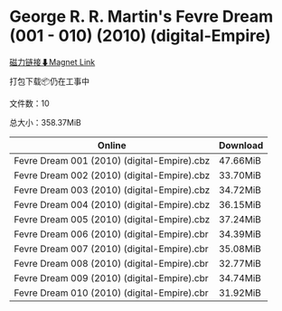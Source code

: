 # George R. R. Martin's Fevre Dream (001 - 010) (2010) (digital-Empire)

[磁力链接⬇Magnet Link](magnet:?xt=urn:btih:4f77c24e077ffa5fb8ca8f58f26b2b9f3ff5e674&dn=George%20R.%20R.%20Martin%27s%20Fevre%20Dream%20%28001%20-%20010%29%20%282010%29%20%28digital-Empire%29)

打包下载📦仍在工事中

文件数：10

总大小：358.37MiB

Online | Download
--- | ---
Fevre Dream 001 (2010) (digital-Empire).cbz | 47.66MiB
Fevre Dream 002 (2010) (digital-Empire).cbz | 33.70MiB
Fevre Dream 003 (2010) (digital-Empire).cbz | 34.72MiB
Fevre Dream 004 (2010) (digital-Empire).cbz | 36.15MiB
Fevre Dream 005 (2010) (digital-Empire).cbz | 37.24MiB
Fevre Dream 006 (2010) (digital-Empire).cbr | 34.39MiB
Fevre Dream 007 (2010) (digital-Empire).cbr | 35.08MiB
Fevre Dream 008 (2010) (digital-Empire).cbr | 32.77MiB
Fevre Dream 009 (2010) (digital-Empire).cbr | 34.74MiB
Fevre Dream 010 (2010) (digital-Empire).cbr | 31.92MiB